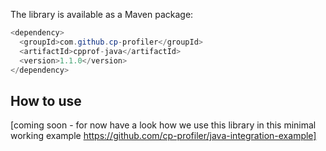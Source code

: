 The library is available as a Maven package:

```Java
<dependency>
  <groupId>com.github.cp-profiler</groupId>
  <artifactId>cpprof-java</artifactId>
  <version>1.1.0</version>
</dependency>
```

## How to use
[coming soon - for now have a look how we use this library in this minimal working example https://github.com/cp-profiler/java-integration-example]
